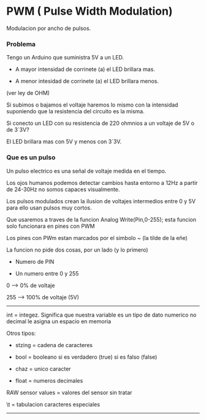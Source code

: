 # PWM ( Pulse Width Modulation)
Modulacion por ancho de pulsos.

### Problema

Tengo un Arduino que suministra 5V a un LED.

- A mayor intensidad de corrinete (a) el LED brillara mas.

- A menor intesidad de corrinete (a) el LED brillara menos.

(ver ley de OHM)

Si subimos o bajamos el voltaje haremos lo mismo con la intensidad suponiendo que la resistencia del circuito es la misma.

Si conecto un LED con su resistencia de 220 ohmnios a un voltaje de 5V o de 3´3V?

El LED brillara mas con 5V y menos con 3´3V.

### Que es un pulso 

Un pulso electrico es una señal de voltaje medida en el tiempo.

Los ojos humanos podemos detectar cambios hasta entorno a 12Hz a partir de 24-30Hz no somos capaces visualmente.

Los pulsos modulados crean la ilusion de voltajes intermedios entre 0 y 5V para ello usan pulsos muy cortos.

Que usaremos a traves de la funcion Analog Write(Pin,0-255); esta funcion solo funcionara en pines con PWM

Los pines con PWm estan marcados por el simbolo ~ (la tilde de la eñe)

La funcion no pide dos cosas, por un lado (y lo primero) 

- Numero de PIN

- Un numero entre 0 y 255

0 --> 0% de voltaje

255 --> 100% de voltaje (5V)

---

int = integez. Significa que nuestra variable es un tipo de dato numerico no decimal le asigna un espacio en memoria

Otros tipos:

- stzing = cadena de caracteres

- bool = booleano si es verdadero (true) si es falso (false)

- chaz = unico caracter

- float = numeros decimales

RAW sensor values = valores del sensor sin tratar 

\t = tabulacion caracteres especiales

---


